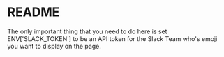 # README

The only important thing that you need to do here is set ENV['SLACK_TOKEN'] to be an API token for the Slack Team who's emoji you want to display on the page.